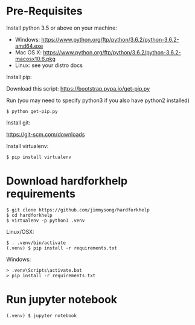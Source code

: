 # Pre-Requisites

Install python 3.5 or above on your machine:

 * Windows: https://www.python.org/ftp/python/3.6.2/python-3.6.2-amd64.exe
 * Mac OS X: https://www.python.org/ftp/python/3.6.2/python-3.6.2-macosx10.6.pkg
 * Linux: see your distro docs

Install pip:

Download this script: https://bootstrap.pypa.io/get-pip.py

Run (you may need to specify python3 if you also have python2 installed)

    $ python get-pip.py

Install git:

https://git-scm.com/downloads

Install virtualenv:

    $ pip install virtualenv

# Download hardforkhelp requirements

    $ git clone https://github.com/jimmysong/hardforkhelp
    $ cd hardforkhelp
    $ virtualenv -p python3 .venv

Linux/OSX:

    $ . .venv/bin/activate
    (.venv) $ pip install -r requirements.txt

Windows:

    > .venv\Scripts\activate.bat
    > pip install -r requirements.txt

# Run jupyter notebook

    (.venv) $ jupyter notebook

